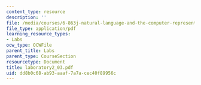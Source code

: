 ```yaml
---
content_type: resource
description: ''
file: /media/courses/6-863j-natural-language-and-the-computer-representation-of-knowledge-spring-2003/dd8b0c68ab93aaaf7a7acec40f89956c_laboratory2_03.pdf
file_type: application/pdf
learning_resource_types:
- Labs
ocw_type: OCWFile
parent_title: Labs
parent_type: CourseSection
resourcetype: Document
title: laboratory2_03.pdf
uid: dd8b0c68-ab93-aaaf-7a7a-cec40f89956c
---
```

